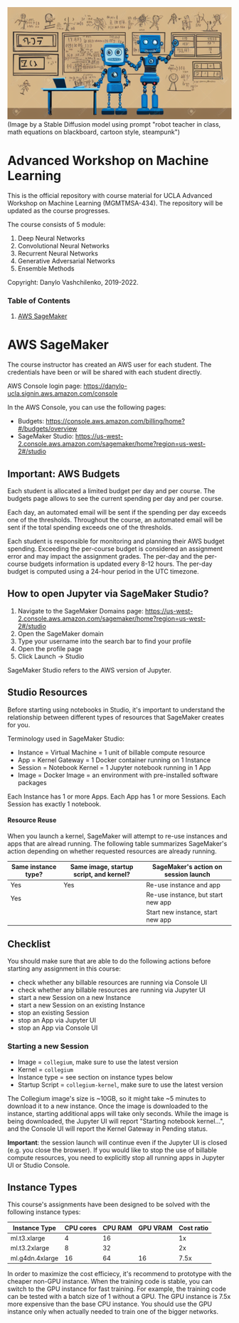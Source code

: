 ![Robot teacher in class in front of a blackboard with math equations](./header.png)
(Image by a Stable Diffusion model using prompt "robot teacher in class, math equations on blackboard, cartoon style, steampunk")

# Advanced Workshop on Machine Learning

This is the official repository with course material for UCLA Advanced Workshop on Machine Learning (MGMTMSA-434).
The repository will be updated as the course progresses.

The course consists of 5 module:
1. Deep Neural Networks
2. Convolutional Neural Networks
3. Recurrent Neural Networks
4. Generative Adversarial Networks
5. Ensemble Methods

Copyright: Danylo Vashchilenko, 2019-2022.

### Table of Contents
1. [AWS SageMaker](#jupyter-on-aws-sagemaker)

# AWS SageMaker

The course instructor has created an AWS user for each student. 
The credentials have been or will be shared with each student directly.

AWS Console login page: https://danylo-ucla.signin.aws.amazon.com/console

In the AWS Console, you can use the following pages:
* Budgets: https://console.aws.amazon.com/billing/home?#/budgets/overview
* SageMaker Studio: https://us-west-2.console.aws.amazon.com/sagemaker/home?region=us-west-2#/studio

## Important: AWS Budgets
Each student is allocated a limited budget per day and per course. 
The budgets page allows to see the current spending per day and per course.

Each day, an automated email will be sent if the spending per day exceeds one of the thresholds.
Throughout the course, an automated email will be sent if the total spending exceeds one of the thresholds.

Each student is responsible for monitoring and planning their AWS budget spending. Exceeding the per-course budget
is considered an assignment error and may impact the assignment grades.
The per-day and the per-course budgets information is updated every 8-12 hours. 
The per-day budget is computed using a 24-hour period in the UTC timezone.

## How to open Jupyter via SageMaker Studio?

1. Navigate to the SageMaker Domains page: https://us-west-2.console.aws.amazon.com/sagemaker/home?region=us-west-2#/studio
2. Open the SageMaker domain
3. Type your username into the search bar to find your profile
4. Open the profile page
5. Click Launch -> Studio

SageMaker Studio refers to the AWS version of Jupyter.

## Studio Resources

Before starting using notebooks in Studio, it's important to understand the relationship
between different types of resources that SageMaker creates for you.

Terminology used in SageMaker Studio:
* Instance = Virtual Machine = 1 unit of billable compute resource
* App = Kernel Gateway = 1 Docker container running on 1 Instance
* Session = Notebook Kernel = 1 Jupyter notebook running in 1 App
* Image = Docker Image = an environment with pre-installed software packages

Each Instance has 1 or more Apps.
Each App has 1 or more Sessions.
Each Session has exactly 1 notebook.

#### Resource Reuse
When you launch a kernel, SageMaker will attempt to re-use instances and apps that are alread running.
The following table summarizes SageMaker's action depending on whether requested resources are already running.

|Same instance type?|Same image, startup script, and kernel?|SageMaker's action on session launch|
|--|--|--|
|Yes|Yes|Re-use instance and app
|Yes||Re-use instance, but start new app
|||Start new instance, start new app

## Checklist
You should make sure that are able to do the following actions before starting any assignment in this course:
* check whether any billable resources are running via Console UI
* check whether any billable resources are running via Jupyter UI
* start a new Session on a new Instance
* start a new Session on an existing Instance
* stop an existing Session
* stop an App via Jupyter UI
* stop an App via Console UI

### Starting a new Session

* Image = `collegium`, make sure to use the latest version
* Kernel = `collegium`
* Instance type = see section on instance types below
* Startup Script = `collegium-kernel`, make sure to use the latest version

The Collegium image's size is ~10GB, so it might take ~5 minutes to download it to a new instance.
Once the image is downloaded to the instance, starting additional apps will take only seconds.
While the image is being downloaded, the Jupyter UI will report "Starting notebook kernel...", and the Console UI will report the Kernel Gateway in Pending status.

**Important**: the session launch will continue even if the Jupyter UI is closed (e.g. you close the browser).
If you would like to stop the use of billable compute resources, you need to explicitly stop all running apps in Jupyter UI or Studio Console.


## Instance Types

This course's assignments have been designed to be solved with the following instance types:

|Instance Type|CPU cores|CPU RAM|GPU VRAM|Cost ratio|
|--|--|--|--|--|
|ml.t3.xlarge|4|16||1x|
|ml.t3.2xlarge|8|32||2x|
|ml.g4dn.4xlarge|16|64|16|7.5x|

In order to maximize the cost efficiecy, it's recommend to prototype with the cheaper non-GPU instance.
When the training code is stable, you can switch to the GPU instance for fast training.
For example, the training code can be tested with a batch size of 1 without a GPU. 
The GPU instance is 7.5x more expensive than the base CPU instance.
You should use the GPU instance only when actually needed to train one of the bigger networks.

